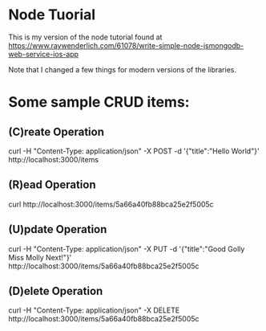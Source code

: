# Node Tuorial

This is my version of the node tutorial found at https://www.raywenderlich.com/61078/write-simple-node-jsmongodb-web-service-ios-app

Note that I changed a few things for modern versions of the libraries.

# Some sample CRUD items:

## (C)reate Operation
curl -H "Content-Type: application/json" -X POST -d '{"title":"Hello World"}' http://localhost:3000/items

## (R)ead Operation
curl http://localhost:3000/items/5a66a40fb88bca25e2f5005c

## (U)pdate Operation
curl -H "Content-Type: application/json" -X PUT -d '{"title":"Good Golly Miss Molly Next!"}' http://localhost:3000/items/5a66a40fb88bca25e2f5005c

## (D)elete Operation
curl -H "Content-Type: application/json" -X DELETE  http://localhost:3000/items/5a66a40fb88bca25e2f5005c


